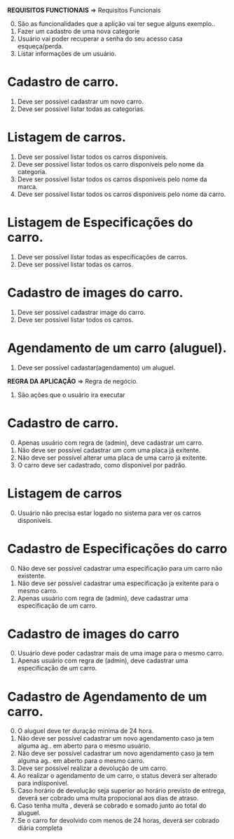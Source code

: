 
**REQUISITOS FUNCTIONAIS** => Requisitos Funcionais 

0. São as funcionalidades que a aplição vai ter segue alguns exemplo..
  1. Fazer um cadastro de uma nova categorie
  2. Usuário vai poder recuperar a senha do seu acesso casa esqueça/perda.
  3. Listar informações de um usuário.


# Cadastro de carro.
  1. Deve ser possível cadastrar um novo carro.
  2. Deve ser possível listar todas as categorias.

# Listagem de carros.
  1. Deve ser possível listar todos os carros disponiveis.
  2. Deve ser possível listar todos os carro disponiveis pelo nome da categoria.
  3. Deve ser possível listar todos os carros disponiveis pelo nome da marca.
  4. Deve ser possível listar todos os carros disponiveis pelo nome da carro.

# Listagem de Especificações do carro.
  1. Deve ser possível listar todas as especificações de carros.
  2. Deve ser possível listar todas os carros.

# Cadastro de images do carro.
  1. Deve ser possível cadastrar image do carro.
  2. Deve ser possivel listar todos os carros.  

# Agendamento de um carro (aluguel).
  1. Deve ser possível cadastar(agendamento) um aluguel.


**REGRA DA APLICAÇÃO** => Regra de negócio.
  1. São ações que o usuário ira executar 

# Cadastro de carro.
  0. Apenas usuário com regra de (admin), deve cadastrar um carro.
  1. Não deve ser possível cadastrar um com uma placa já exitente.
  2. Não deve ser possível alterar uma placa de uma carro já exitente.
  3. O carro deve ser cadastrado, como disponivel por padrão.

# Listagem de carros
  0. Usuário não precisa estar logado no sistema para ver os carros disponiveis.

# Cadastro de Especificações do carro
  0. Não deve ser possível cadastrar uma especificação para um carro não existente.
  1. Não deve ser possível cadastrar uma especificação ja exitente para o mesmo carro.
  2. Apenas usuário com regra de (admin), deve cadastrar uma especificação de um carro.

# Cadastro de images do carro
  0. Usuário deve poder cadastrar mais de uma image para o mesmo carro.
  1. Apenas usuário com regra de (admin), deve cadastrar uma especificação de um carro.

# Cadastro de Agendamento de um carro.
  0. O aluguel deve ter duração minima de 24 hora.
  1. Não deve ser possível cadastrar um novo agendamento caso ja tem alguma ag.. em  aberto para o mesmo usuário.
  2. Não deve ser possível cadastrar um novo agendamento caso ja tem alguma ag.. em  aberto para o mesmo carro.
  3. Deve ser possível realizar a devolução de um carro.
  4. Ao realizar o agendamento de um carro, o status deverá ser alterado para indisponivel.
  5. Caso horário de devolução seja superior ao horário previsto de entrega, deverá ser cobrado uma multa propocional aos dias de atraso.
  6. Caso tenha multa , deverá se cobrado e somado junto ao total do aluguel.
  7. Se o carro for devolvido com menos de 24 horas, deverá ser cobrado diária completa
